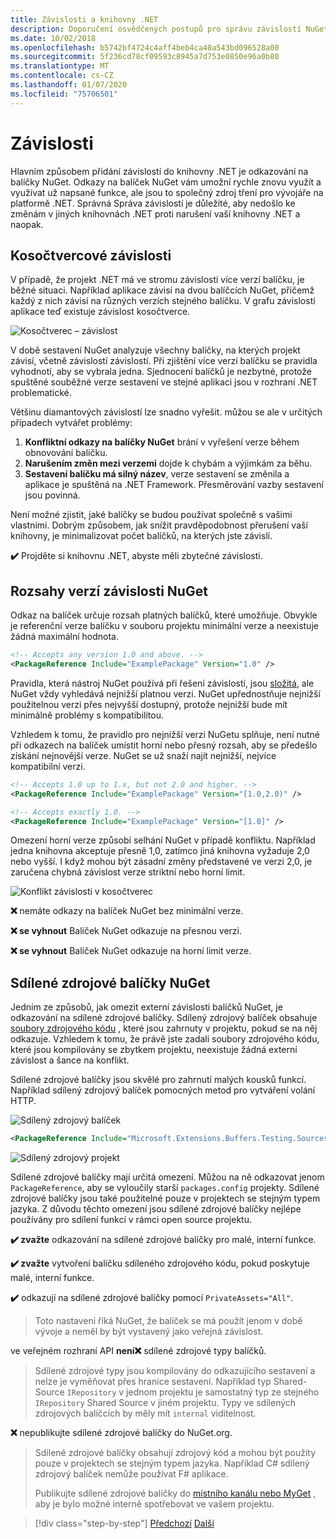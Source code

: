 ```yaml
---
title: Závislosti a knihovny .NET
description: Doporučení osvědčených postupů pro správu závislostí NuGet v knihovnách .NET.
ms.date: 10/02/2018
ms.openlocfilehash: b5742bf4724c4aff4beb4ca40a543bd096528a00
ms.sourcegitcommit: 5f236cd78cf09593c8945a7d753e0850e96a0b80
ms.translationtype: MT
ms.contentlocale: cs-CZ
ms.lasthandoff: 01/07/2020
ms.locfileid: "75706501"
---
```

# <a name="dependencies"></a>Závislosti

Hlavním způsobem přidání závislostí do knihovny .NET je odkazování na balíčky NuGet. Odkazy na balíček NuGet vám umožní rychle znovu využít a využívat už napsané funkce, ale jsou to společný zdroj tření pro vývojáře na platformě .NET. Správná Správa závislostí je důležité, aby nedošlo ke změnám v jiných knihovnách .NET proti narušení vaší knihovny .NET a naopak.

## <a name="diamond-dependencies"></a>Kosočtvercové závislosti

V případě, že projekt .NET má ve stromu závislostí více verzí balíčku, je běžné situaci. Například aplikace závisí na dvou balíčcích NuGet, přičemž každý z nich závisí na různých verzích stejného balíčku. V grafu závislostí aplikace teď existuje závislost kosočtverce.

![Kosočtverec – závislost](./media/dependencies/diamond-dependency.png "Kosočtverec – závislost")

V době sestavení NuGet analyzuje všechny balíčky, na kterých projekt závisí, včetně závislostí závislostí. Při zjištění více verzí balíčku se pravidla vyhodnotí, aby se vybrala jedna. Sjednocení balíčků je nezbytné, protože spuštěné souběžné verze sestavení ve stejné aplikaci jsou v rozhraní .NET problematické.

Většinu diamantových závislostí lze snadno vyřešit. můžou se ale v určitých případech vytvářet problémy:

1. **Konfliktní odkazy na balíčky NuGet** brání v vyřešení verze během obnovování balíčku.
2. **Narušením změn mezi verzemi** dojde k chybám a výjimkám za běhu.
3. **Sestavení balíčku má silný název**, verze sestavení se změnila a aplikace je spuštěná na .NET Framework. Přesměrování vazby sestavení jsou povinná.

Není možné zjistit, jaké balíčky se budou používat společně s vašimi vlastními. Dobrým způsobem, jak snížit pravděpodobnost přerušení vaší knihovny, je minimalizovat počet balíčků, na kterých jste závislí.

**✔️** Projděte si knihovnu .NET, abyste měli zbytečné závislosti.

## <a name="nuget-dependency-version-ranges"></a>Rozsahy verzí závislosti NuGet

Odkaz na balíček určuje rozsah platných balíčků, které umožňuje. Obvykle je referenční verze balíčku v souboru projektu minimální verze a neexistuje žádná maximální hodnota.

```xml
<!-- Accepts any version 1.0 and above. -->
<PackageReference Include="ExamplePackage" Version="1.0" />
```

Pravidla, která nástroj NuGet používá při řešení závislostí, jsou [složitá](/nuget/consume-packages/dependency-resolution), ale NuGet vždy vyhledává nejnižší platnou verzi. NuGet upřednostňuje nejnižší použitelnou verzi přes nejvyšší dostupný, protože nejnižší bude mít minimálně problémy s kompatibilitou.

Vzhledem k tomu, že pravidlo pro nejnižší verzi NuGetu splňuje, není nutné při odkazech na balíček umístit horní nebo přesný rozsah, aby se předešlo získání nejnovější verze. NuGet se už snaží najít nejnižší, nejvíce kompatibilní verzi.

```xml
<!-- Accepts 1.0 up to 1.x, but not 2.0 and higher. -->
<PackageReference Include="ExamplePackage" Version="[1.0,2.0)" />

<!-- Accepts exactly 1.0. -->
<PackageReference Include="ExamplePackage" Version="[1.0]" />
```

Omezení horní verze způsobí selhání NuGet v případě konfliktu. Například jedna knihovna akceptuje přesně 1,0, zatímco jiná knihovna vyžaduje 2,0 nebo vyšší. I když mohou být zásadní změny představené ve verzi 2,0, je zaručena chybná závislost verze striktní nebo horní limit.

![Konflikt závislosti v kosočtverec](./media/dependencies/diamond-dependency-conflict.png "Konflikt závislosti v kosočtverec")

**❌** nemáte odkazy na balíček NuGet bez minimální verze.

**❌ se vyhnout** Balíček NuGet odkazuje na přesnou verzi.

**❌ se vyhnout** Balíček NuGet odkazuje na horní limit verze.

## <a name="nuget-shared-source-packages"></a>Sdílené zdrojové balíčky NuGet

Jedním ze způsobů, jak omezit externí závislosti balíčků NuGet, je odkazování na sdílené zdrojové balíčky. Sdílený zdrojový balíček obsahuje [soubory zdrojového kódu](/nuget/reference/nuspec#including-content-files) , které jsou zahrnuty v projektu, pokud se na něj odkazuje. Vzhledem k tomu, že právě jste zadali soubory zdrojového kódu, které jsou kompilovány se zbytkem projektu, neexistuje žádná externí závislost a šance na konflikt.

Sdílené zdrojové balíčky jsou skvělé pro zahrnutí malých kousků funkcí. Například sdílený zdrojový balíček pomocných metod pro vytváření volání HTTP.

![Sdílený zdrojový balíček](./media/dependencies/shared-source-package.png "Sdílený zdrojový balíček")

```xml
<PackageReference Include="Microsoft.Extensions.Buffers.Testing.Sources" PrivateAssets="All" Version="1.0" />
```

![Sdílený zdrojový projekt](./media/dependencies/shared-source-project.png "Sdílený zdrojový projekt")

Sdílené zdrojové balíčky mají určitá omezení. Můžou na ně odkazovat jenom `PackageReference`, aby se vyloučily starší `packages.config` projekty. Sdílené zdrojové balíčky jsou také použitelné pouze v projektech se stejným typem jazyka. Z důvodu těchto omezení jsou sdílené zdrojové balíčky nejlépe používány pro sdílení funkcí v rámci open source projektu.

**✔️ zvažte** odkazování na sdílené zdrojové balíčky pro malé, interní funkce.

**✔️ zvažte** vytvoření balíčku sdíleného zdrojového kódu, pokud poskytuje malé, interní funkce.

**✔️** odkazují na sdílené zdrojové balíčky pomocí `PrivateAssets="All"`.

> Toto nastavení říká NuGet, že balíček se má použít jenom v době vývoje a neměl by být vystavený jako veřejná závislost.

ve veřejném rozhraní API **není❌** sdílené zdrojové typy balíčků.

> Sdílené zdrojové typy jsou kompilovány do odkazujícího sestavení a nelze je vyměňovat přes hranice sestavení. Například typ Shared-Source `IRepository` v jednom projektu je samostatný typ ze stejného `IRepository` Shared Source v jiném projektu. Typy ve sdílených zdrojových balíčcích by měly mít `internal` viditelnost.

**❌** nepublikujte sdílené zdrojové balíčky do NuGet.org.

> Sdílené zdrojové balíčky obsahují zdrojový kód a mohou být použity pouze v projektech se stejným typem jazyka. Například C# sdílený zdrojový balíček nemůže používat F# aplikace.
>
> Publikujte sdílené zdrojové balíčky do [místního kanálu nebo MyGet](./publish-nuget-package.md) , aby je bylo možné interně spotřebovat ve vašem projektu.

>[!div class="step-by-step"]
>[Předchozí](nuget.md)
>[Další](sourcelink.md)
